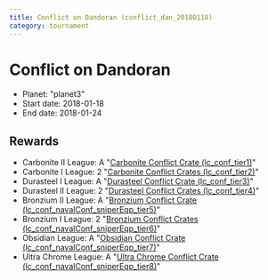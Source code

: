 ```yaml
---
title: Conflict on Dandoran (conflict_dan_20180118)
category: tournament
---
```

# Conflict on Dandoran

  * Planet: "planet3"
  * Start date: 2018-01-18
  * End date: 2018-01-24

## Rewards

  * Carbonite II League: A "[Carbonite Conflict Crate (lc_conf_tier1)](lc_conf_tier1.html)"
  * Carbonite I League: 2 "[Carbonite Conflict Crates (lc_conf_tier2)](lc_conf_tier2.html)"
  * Durasteel I League: A "[Durasteel Conflict Crate (lc_conf_tier3)](lc_conf_tier3.html)"
  * Durasteel II League: 2 "[Durasteel Conflict Crates (lc_conf_tier4)](lc_conf_tier4.html)"
  * Bronzium II League: A "[Bronzium Conflict Crate (lc_conf_navalConf_sniperEqp_tier5)](lc_conf_navalConf_sniperEqp_tier5.html)"
  * Bronzium I League: 2 "[Bronzium Conflict Crates (lc_conf_navalConf_sniperEqp_tier6)](lc_conf_navalConf_sniperEqp_tier6.html)"
  * Obsidian League: A "[Obsidian Conflict Crate (lc_conf_navalConf_sniperEqp_tier7)](lc_conf_navalConf_sniperEqp_tier7.html)"
  * Ultra Chrome League: A "[Ultra Chrome Conflict Crate (lc_conf_navalConf_sniperEqp_tier8)](lc_conf_navalConf_sniperEqp_tier8.html)"
